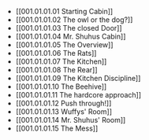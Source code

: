 - [[001.01.01.01 Starting Cabin]]
- [[001.01.01.02 The owl or the dog?]]
- [[001.01.01.03 The closed Door]]
- [[001.01.01.04 Mr. Shuhus Cabin]]
- [[001.01.01.05 The Overview]]
- [[001.01.01.06 The Rats]]
- [[001.01.01.07 The Kitchen]]
- [[001.01.01.08 The Rear]]
- [[001.01.01.09 The Kitchen Discipline]]
- [[001.01.01.10 The Beehive]]
- [[001.01.01.11 The hardcore approach]]
- [[001.01.01.12 Push through!]]
- [[001.01.01.13 Wuffys' Room]]
- [[001.01.01.14 Mr. Shuhus' Room]]
- [[001.01.01.15 The Mess]]